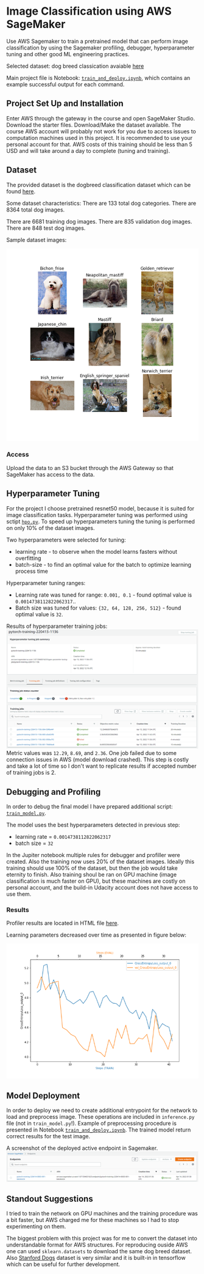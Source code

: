 # Image Classification using AWS SageMaker
Use AWS Sagemaker to train a pretrained model that can perform image classification by using the Sagemaker profiling, debugger, hyperparameter tuning and other good ML engineering practices.

Selected dataset: dog breed classication avaiable [here](https://s3-us-west-1.amazonaws.com/udacity-aind/dog-project/dogImages.zip)

Main project file is Notebook: [`train_and_deploy.ipynb`](train_and_deploy.ipynb), which contains an example successful output for each command.

## Project Set Up and Installation
Enter AWS through the gateway in the course and open SageMaker Studio. 
Download the starter files.
Download/Make the dataset available. 
The course AWS account will probably not work for you due to access issues to computation machines used in this project. It is recommended to use your personal account for that. AWS costs of this training should be less than 5 USD and will take around a day to complete (tuning and training).

## Dataset
The provided dataset is the dogbreed classification dataset which can be found [here](https://s3-us-west-1.amazonaws.com/udacity-aind/dog-project/dogImages.zip).

Some dataset characteristics:
There are 133 total dog categories.
There are 8364 total dog images.

There are 6681 training dog images.
There are 835 validation dog images.
There are 848 test dog images.

Sample dataset images:

![sample images in dataset](sample_dataset_images.png "sample images in dataset")

### Access
Upload the data to an S3 bucket through the AWS Gateway so that SageMaker has access to the data.

## Hyperparameter Tuning
For the project I choose pretrained resnet50 model, because it is suited for image classification tasks.
Hyperparameter tuning was performed using sctipt [`hpo.py`](hpo.py). 
To speed up hyperparameters tuning the tuning is performed on only 10% of the dataset images.

Two hyperparameters were selected for tuning:
- learning rate - to observe when the model learns fasters without overfitting
- batch-size - to find an optimal value for the batch to optimize learning process time

Hyperparameter tuning ranges:
- Learning rate was tuned for range: `0.001, 0.1` - found optimal value is `0.0014738112822062317`..
- Batch size was tuned for values: ``{32, 64, 128, 256, 512}`` - found optimal value is `32`.

Results of hyperparameter training jobs:
![hyperparameter_training_screenshot](hyperparameter_training_screenshot.png "Screenshot of hyperparameter training jobs")
Metric values was `12.29`, `8.69`, and `2.36`. One job failed due to some connection issues in AWS (model download crashed). 
This step is costly and take a lot of time so I don't want to replicate results if accepted number of training jobs is 2.

## Debugging and Profiling
In order to debug the final model I have prepared additional script: [`train_model.py`](train_model.py).

The model uses the best hyperparameters detected in previous step:
- learning rate = `0.0014738112822062317`
- batch size = `32`

In the Jupiter notebook multiple rules for debugger and profiller were created. Also the training now uses 20% of the dataset images. Ideally this training should use 100% of the dataset, but then the job would take eternity to finish. Also training shoul be ran on GPU machine (image classification is much faster on GPU), but these machines are costly on personal account, and the build-in Udacity account does not have access to use them.

### Results
Profiler results are located in HTML file [here](ProfilerReport/profiler-output/profiler-report.html).

Learning parameters decreased over time as presented in figure below:

![Plot of cross entropy over debug samples](training_debug_values.png "Plot of cross entropy over debug samples")

## Model Deployment
In order to deploy we need to create additional entrypoint for the network to load and preprocess image. 
These operations are included in `inference.py` file (not in `train_model.py`!).
Example of preprocessing procedure is presented in Notebook [`train_and_deploy.ipynb`](train_and_deploy.ipynb). 
The trained model return correct results for the test image.

A screenshot of the deployed active endpoint in Sagemaker.
![A screenshot of the deployed endpoint](deployed_endpoint.png "A screenshot of the deployed endpoint")

## Standout Suggestions
I tried to train the network on GPU machines and the training procedure was a bit faster, but AWS charged me for these machines so I had to stop experimenting on them. 

The biggest problem with this project was for me to convert the dataset into understandable format for AWS structures. 
For reproducing ouside AWS one can used `sklearn.datasets` to download the same dog breed dataset. Also [Stanford Dogs](https://www.tensorflow.org/datasets/catalog/stanford_dogs) dataset is very similar and it is built-in in tensorflow which can be useful for further development.